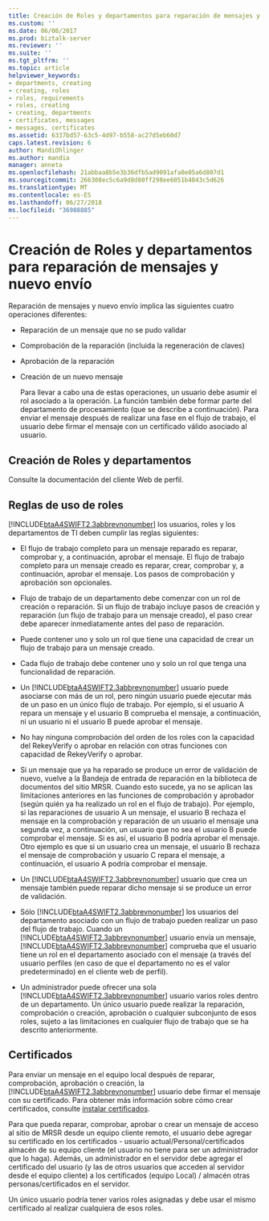 ```yaml
---
title: Creación de Roles y departamentos para reparación de mensajes y nuevo envío | Microsoft Docs
ms.custom: ''
ms.date: 06/08/2017
ms.prod: biztalk-server
ms.reviewer: ''
ms.suite: ''
ms.tgt_pltfrm: ''
ms.topic: article
helpviewer_keywords:
- departments, creating
- creating, roles
- roles, requirements
- roles, creating
- creating, departments
- certificates, messages
- messages, certificates
ms.assetid: 6337bd57-63c5-4d97-b558-ac27d5eb60d7
caps.latest.revision: 6
author: MandiOhlinger
ms.author: mandia
manager: anneta
ms.openlocfilehash: 21abbaa8b5e3b36dfb5ad9091afa0e05a6d807d1
ms.sourcegitcommit: 266308ec5c6a9d8d80ff298ee6051b4843c5d626
ms.translationtype: MT
ms.contentlocale: es-ES
ms.lasthandoff: 06/27/2018
ms.locfileid: "36988885"
---
```

# <a name="creating-departments-and-roles-for-message-repair-and-new-submission"></a>Creación de Roles y departamentos para reparación de mensajes y nuevo envío
Reparación de mensajes y nuevo envío implica las siguientes cuatro operaciones diferentes:  
  
- Reparación de un mensaje que no se pudo validar  
  
- Comprobación de la reparación (incluida la regeneración de claves)  
  
- Aprobación de la reparación  
  
- Creación de un nuevo mensaje  
  
  Para llevar a cabo una de estas operaciones, un usuario debe asumir el rol asociado a la operación. La función también debe formar parte del departamento de procesamiento (que se describe a continuación). Para enviar el mensaje después de realizar una fase en el flujo de trabajo, el usuario debe firmar el mensaje con un certificado válido asociado al usuario.  
  
## <a name="creating-departments-and-roles"></a>Creación de Roles y departamentos  
 Consulte la documentación del cliente Web de perfil.  
  
## <a name="rules-of-role-use"></a>Reglas de uso de roles  
 [!INCLUDE[btaA4SWIFT2.3abbrevnonumber](../../includes/btaa4swift2-3abbrevnonumber-md.md)] los usuarios, roles y los departamentos de TI deben cumplir las reglas siguientes:  
  
- El flujo de trabajo completo para un mensaje reparado es reparar, comprobar y, a continuación, aprobar el mensaje. El flujo de trabajo completo para un mensaje creado es reparar, crear, comprobar y, a continuación, aprobar el mensaje. Los pasos de comprobación y aprobación son opcionales.  
  
- Flujo de trabajo de un departamento debe comenzar con un rol de creación o reparación. Si un flujo de trabajo incluye pasos de creación y reparación (un flujo de trabajo para un mensaje creado), el paso crear debe aparecer inmediatamente antes del paso de reparación.  
  
- Puede contener uno y solo un rol que tiene una capacidad de crear un flujo de trabajo para un mensaje creado.  
  
- Cada flujo de trabajo debe contener uno y solo un rol que tenga una funcionalidad de reparación.  
  
- Un [!INCLUDE[btaA4SWIFT2.3abbrevnonumber](../../includes/btaa4swift2-3abbrevnonumber-md.md)] usuario puede asociarse con más de un rol, pero ningún usuario puede ejecutar más de un paso en un único flujo de trabajo. Por ejemplo, si el usuario A repara un mensaje y el usuario B comprueba el mensaje, a continuación, ni un usuario ni el usuario B puede aprobar el mensaje.  
  
- No hay ninguna comprobación del orden de los roles con la capacidad del RekeyVerify o aprobar en relación con otras funciones con capacidad de RekeyVerify o aprobar.  
  
- Si un mensaje que ya ha reparado se produce un error de validación de nuevo, vuelve a la Bandeja de entrada de reparación en la biblioteca de documentos del sitio MRSR. Cuando esto sucede, ya no se aplican las limitaciones anteriores en las funciones de comprobación y aprobador (según quién ya ha realizado un rol en el flujo de trabajo). Por ejemplo, si las reparaciones de usuario A un mensaje, el usuario B rechaza el mensaje en la comprobación y reparación de un usuario el mensaje una segunda vez, a continuación, un usuario que no sea el usuario B puede comprobar el mensaje. Si es así, el usuario B podría aprobar el mensaje. Otro ejemplo es que si un usuario crea un mensaje, el usuario B rechaza el mensaje de comprobación y usuario C repara el mensaje, a continuación, el usuario A podría comprobar el mensaje.  
  
- Un [!INCLUDE[btaA4SWIFT2.3abbrevnonumber](../../includes/btaa4swift2-3abbrevnonumber-md.md)] usuario que crea un mensaje también puede reparar dicho mensaje si se produce un error de validación.  
  
- Sólo [!INCLUDE[btaA4SWIFT2.3abbrevnonumber](../../includes/btaa4swift2-3abbrevnonumber-md.md)] los usuarios del departamento asociado con un flujo de trabajo pueden realizar un paso del flujo de trabajo. Cuando un [!INCLUDE[btaA4SWIFT2.3abbrevnonumber](../../includes/btaa4swift2-3abbrevnonumber-md.md)] usuario envía un mensaje, [!INCLUDE[btaA4SWIFT2.3abbrevnonumber](../../includes/btaa4swift2-3abbrevnonumber-md.md)] comprueba que el usuario tiene un rol en el departamento asociado con el mensaje (a través del usuario perfiles (en caso de que el departamento no es el valor predeterminado) en el cliente web de perfil).  
  
- Un administrador puede ofrecer una sola [!INCLUDE[btaA4SWIFT2.3abbrevnonumber](../../includes/btaa4swift2-3abbrevnonumber-md.md)] usuario varios roles dentro de un departamento. Un único usuario puede realizar la reparación, comprobación o creación, aprobación o cualquier subconjunto de esos roles, sujeto a las limitaciones en cualquier flujo de trabajo que se ha descrito anteriormente.  
  
## <a name="certificates"></a>Certificados  
 Para enviar un mensaje en el equipo local después de reparar, comprobación, aprobación o creación, la [!INCLUDE[btaA4SWIFT2.3abbrevnonumber](../../includes/btaa4swift2-3abbrevnonumber-md.md)] usuario debe firmar el mensaje con su certificado. Para obtener más información sobre cómo crear certificados, consulte [instalar certificados](../../adapters-and-accelerators/accelerator-swift/installing-certificates.md).  
  
 Para que pueda reparar, comprobar, aprobar o crear un mensaje de acceso al sitio de MRSR desde un equipo cliente remoto, el usuario debe agregar su certificado en los certificados - usuario actual/Personal/certificados almacén de su equipo cliente (el usuario no tiene para ser un administrador que lo haga). Además, un administrador en el servidor debe agregar el certificado del usuario (y las de otros usuarios que acceden al servidor desde el equipo cliente) a los certificados (equipo Local) / almacén otras personas/certificados en el servidor.  
  
 Un único usuario podría tener varios roles asignadas y debe usar el mismo certificado al realizar cualquiera de esos roles.